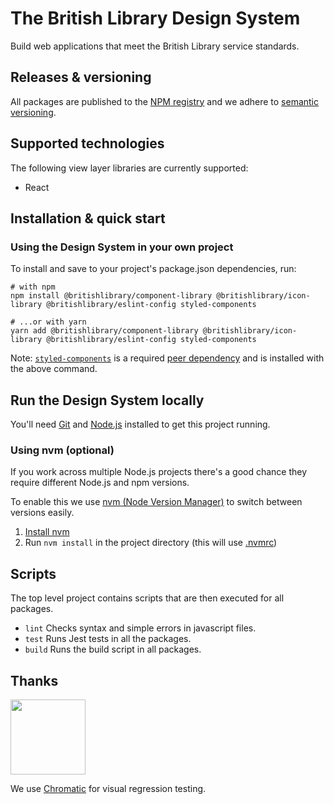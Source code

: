 # The British Library Design System

Build web applications that meet the British Library service standards.

## Releases & versioning

All packages are published to the [NPM registry](https://www.npmjs.com/search?q=%40britishlibrary) and we adhere to [semantic versioning](https://semver.org/).

## Supported technologies

The following view layer libraries are currently supported:

- React

## Installation & quick start

### Using the Design System in your own project

To install and save to your project's package.json dependencies, run:

```
# with npm
npm install @britishlibrary/component-library @britishlibrary/icon-library @britishlibrary/eslint-config styled-components

# ...or with yarn
yarn add @britishlibrary/component-library @britishlibrary/icon-library @britishlibrary/eslint-config styled-components
```

Note: [`styled-components`](https://styled-components.com/) is a required [peer dependency](https://nodejs.org/en/blog/npm/peer-dependencies/) and is installed with the above command.

## Run the Design System locally

You'll need [Git](https://help.github.com/articles/set-up-git/) and [Node.js](https://nodejs.org/en/) installed to get this project running.

### Using nvm (optional)
If you work across multiple Node.js projects there's a good chance they require different Node.js and npm versions.

To enable this we use [nvm (Node Version Manager)](https://github.com/creationix/nvm) to switch between versions easily.

1. [Install nvm](https://github.com/creationix/nvm#installation)
2. Run `nvm install` in the project directory (this will use [.nvmrc](./.nvmrc))

## Scripts

The top level project contains scripts that are then executed for all packages.

- `lint`  Checks syntax and simple errors in javascript files.
- `test`  Runs Jest tests in all the packages.
- `build` Runs the build script in all packages.

## Thanks

<a href="https://www.chromaticqa.com/"><img src="https://cdn-images-1.medium.com/letterbox/147/36/50/50/1*oHHjTjInDOBxIuYHDY2gFA.png?source=logoAvatar-d7276495b101---37816ec27d7a" width="120"/></a>

We use [Chromatic](https://www.chromaticqa.com/) for visual regression testing.
